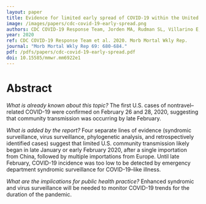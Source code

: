 ```yaml
---
layout: paper
title: Evidence for limited early spread of COVID-19 within the United States, January–February 2020
image: /images/papers/cdc-covid-19-early-spread.png
authors: CDC COVID-19 Response Team, Jorden MA, Rudman SL, Villarino E, Hoferka S, Patel MT, Bemis K, Simmons CR, Jespersen M, Johnson JI, Mytty E, Arends KD, Henderson JJ, Mathes RW, Weng CX, Duchin J, Lenahan J, Close N, Bedford T, Boeckh M, Chu HY, Englund JA, Famulare M, Nickerson DA, Rieder MJ, Shendure J, Starita LM.
year: 2020
ref: CDC COVID-19 Response Team et al. 2020. Morb Mortal Wkly Rep.
journal: "Morb Mortal Wkly Rep 69: 680-684."
pdf: /pdfs/papers/cdc-covid-19-early-spread.pdf
doi: 10.15585/mmwr.mm6922e1
---
```


# Abstract

*What is already known about this topic?* The first U.S. cases of nontravel–related COVID-19 were confirmed on February 26 and 28, 2020, suggesting that community transmission was occurring by late February.

*What is added by the report?* Four separate lines of evidence (syndromic surveillance, virus surveillance, phylogenetic analysis, and retrospectively identified cases) suggest that limited U.S. community transmission likely began in late January or early February 2020, after a single importation from China, followed by multiple importations from Europe. Until late February, COVID-19 incidence was too low to be detected by emergency department syndromic surveillance for COVID-19–like illness.

*What are the implications for public health practice?* Enhanced syndromic and virus surveillance will be needed to monitor COVID-19 trends for the duration of the pandemic.
